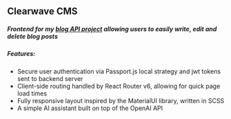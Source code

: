 <h2>Clearwave CMS</h2>
<h5>Frontend for my <a href='https://github.com/daria425/blog-api'>blog API project<a></a> allowing users to easily write, edit and delete blog posts</h5>
<h5>Features:</h5>
<ul>
  <li>Secure user authentication via Passport.js local strategy and jwt tokens sent to backend server</li>
  <li>Client-side routing handled by React Router v6, allowing for quick page load times</li>
  <li>Fully responsive layout inspired by the MaterialUI library, written in SCSS</li>
  <li>A simple AI assistant built on top of the OpenAI API</li>
</ul>
